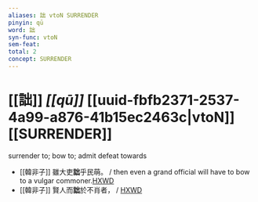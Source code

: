 ```yaml
---
aliases: 詘 vtoN SURRENDER
pinyin: qū
word: 詘
syn-func: vtoN
sem-feat: 
total: 2
concept: SURRENDER 
---
```

# [[詘]] *[[qū]]*  [[uuid-fbfb2371-2537-4a99-a876-41b15ec2463c|vtoN]] [[SURRENDER]]
surrender to; bow to; admit defeat towards
 - [[韓非子]] 雖大吏**詘**乎民萌。 / then even a grand official will have to bow to a vulgar commoner.[HXWD](https://hxwd.org/textview.html?location=KR3c0005_tls_036-67a.5)
 - [[韓非子]] 賢人而**詘**於不肖者， / [HXWD](https://hxwd.org/textview.html?location=KR3c0005_tls_040-1a.9)